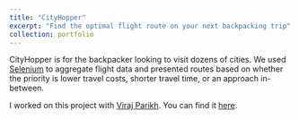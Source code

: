 ```yaml
---
title: "CityHopper"
excerpt: "Find the optimal flight route on your next backpacking trip"
collection: portfolio
---
```


CityHopper is for the backpacker looking to visit dozens of cities. We used [Selenium](https://www.selenium.dev/) to aggregate flight data and presented routes based on whether the priority is lower travel costs, shorter travel time, or an approach in-between.

I worked on this project with [Viraj Parikh](https://github.com/virajxp1). You can find it [here](https://github.com/shahrishabh7/City-Hopper).